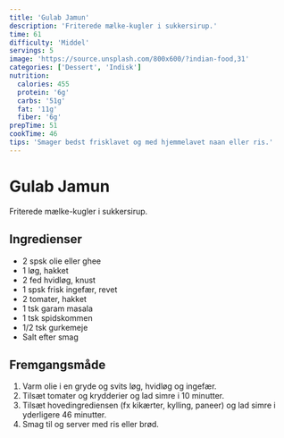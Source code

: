 ```yaml
---
title: 'Gulab Jamun'
description: 'Friterede mælke-kugler i sukkersirup.'
time: 61
difficulty: 'Middel'
servings: 5
image: 'https://source.unsplash.com/800x600/?indian-food,31'
categories: ['Dessert', 'Indisk']
nutrition:
  calories: 455
  protein: '6g'
  carbs: '51g'
  fat: '11g'
  fiber: '6g'
prepTime: 51
cookTime: 46
tips: 'Smager bedst frisklavet og med hjemmelavet naan eller ris.'
---
```


# Gulab Jamun

Friterede mælke-kugler i sukkersirup.

## Ingredienser

- 2 spsk olie eller ghee  
- 1 løg, hakket  
- 2 fed hvidløg, knust  
- 1 spsk frisk ingefær, revet  
- 2 tomater, hakket  
- 1 tsk garam masala  
- 1 tsk spidskommen  
- 1/2 tsk gurkemeje  
- Salt efter smag

## Fremgangsmåde

1. Varm olie i en gryde og svits løg, hvidløg og ingefær.
2. Tilsæt tomater og krydderier og lad simre i 10 minutter.
3. Tilsæt hovedingrediensen (fx kikærter, kylling, paneer) og lad simre i yderligere 46 minutter.
4. Smag til og server med ris eller brød.
